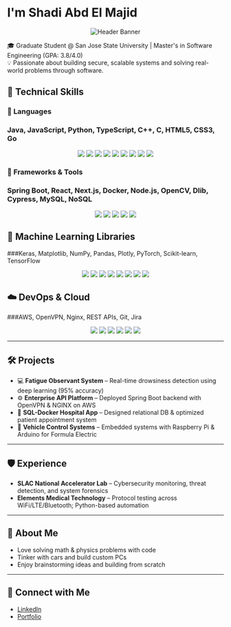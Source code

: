 # I'm Shadi Abd El Majid
<p align="center">
  <img src="header_.png" alt="Header Banner" />
</p>

🎓 Graduate Student @ San Jose State University | Master's in Software Engineering (GPA: 3.8/4.0)  
💡 Passionate about building secure, scalable systems and solving real-world problems through software.

## 🚀 Technical Skills

### 💬 Languages  
### Java, JavaScript, Python, TypeScript, C++, C, HTML5, CSS3, Go

<p align="center">
  <img src="https://img.shields.io/badge/Java-%23ED8B00.svg?style=for-the-badge&logo=openjdk&logoColor=white" />
  <img src="https://img.shields.io/badge/JavaScript-%23323330.svg?style=for-the-badge&logo=javascript&logoColor=%23F7DF1E" />
  <img src="https://img.shields.io/badge/Python-3670A0?style=for-the-badge&logo=python&logoColor=ffdd54" />
  <img src="https://img.shields.io/badge/TypeScript-%23007ACC.svg?style=for-the-badge&logo=typescript&logoColor=white" />
  <img src="https://img.shields.io/badge/C++-%2300599C.svg?style=for-the-badge&logo=c%2B%2B&logoColor=white" />
  <img src="https://img.shields.io/badge/C-%2300599C.svg?style=for-the-badge&logo=c&logoColor=white" />
  <img src="https://img.shields.io/badge/HTML5-%23E34F26.svg?style=for-the-badge&logo=html5&logoColor=white" />
  <img src="https://img.shields.io/badge/CSS3-%231572B6.svg?style=for-the-badge&logo=css3&logoColor=white" />
  <img src="https://img.shields.io/badge/Go-%2300ADD8.svg?style=for-the-badge&logo=go&logoColor=white" />
</p>


### 🧰 Frameworks & Tools  
### Spring Boot, React, Next.js, Docker, Node.js, OpenCV, Dlib, Cypress, MySQL, NoSQL

<p align="center">
  <img src="https://img.shields.io/badge/Docker-%230db7ed.svg?style=for-the-badge&logo=docker&logoColor=white" />
  <img src="https://img.shields.io/badge/Spring-%236DB33F.svg?style=for-the-badge&logo=spring&logoColor=white" />
  <img src="https://img.shields.io/badge/React-%2320232a.svg?style=for-the-badge&logo=react&logoColor=61DAFB" />
  <img src="https://img.shields.io/badge/Next.js-000000.svg?style=for-the-badge&logo=next.js&logoColor=white" />
  <img src="https://img.shields.io/badge/OpenCV-%23ffffff.svg?style=for-the-badge&logo=opencv&logoColor=black" />
</p>


## 🤖 Machine Learning Libraries  

###Keras, Matplotlib, NumPy, Pandas, Plotly, PyTorch, Scikit-learn, TensorFlow
<p align="center">
  <img src="https://img.shields.io/badge/Keras-%23D00000.svg?style=for-the-badge&logo=Keras&logoColor=white" />
  <img src="https://img.shields.io/badge/Matplotlib-ffffff.svg?style=for-the-badge&logo=Matplotlib&logoColor=black" />
  <img src="https://img.shields.io/badge/NumPy-%23013243.svg?style=for-the-badge&logo=numpy&logoColor=white" />
  <img src="https://img.shields.io/badge/Pandas-%23150458.svg?style=for-the-badge&logo=pandas&logoColor=white" />
  <img src="https://img.shields.io/badge/Plotly-%233F4F75.svg?style=for-the-badge&logo=plotly&logoColor=white" />
  <img src="https://img.shields.io/badge/PyTorch-%23EE4C2C.svg?style=for-the-badge&logo=PyTorch&logoColor=white" />
  <img src="https://img.shields.io/badge/scikit--learn-%23F7931E.svg?style=for-the-badge&logo=scikit-learn&logoColor=white" />
  <img src="https://img.shields.io/badge/TensorFlow-%23F6F600.svg?style=for-the-badge&logo=TensorFlow&logoColor=white" />
</p>


## ☁️ DevOps & Cloud  
###AWS, OpenVPN, Nginx, REST APIs, Git, Jira

<p align="center">
  <img src="https://img.shields.io/badge/AWS-%23FF9900.svg?style=for-the-badge&logo=amazon-aws&logoColor=white" />
  <img src="https://img.shields.io/badge/MongoDB-%234ea94b.svg?style=for-the-badge&logo=mongodb&logoColor=white" />
  <img src="https://img.shields.io/badge/MySQL-4479A1.svg?style=for-the-badge&logo=mysql&logoColor=white" />
  <img src="https://img.shields.io/badge/Amazon%20DynamoDB-4053D6?style=for-the-badge&logo=Amazon%20DynamoDB&logoColor=white" />
  <img src="https://img.shields.io/badge/PostgreSQL-%23316192.svg?style=for-the-badge&logo=postgresql&logoColor=white" />
  <img src="https://img.shields.io/badge/GoogleCloud-%234285F4.svg?style=for-the-badge&logo=google-cloud&logoColor=white" />
</p>

---

## 🛠️ Projects
- 💻 **Fatigue Observant System** – Real-time drowsiness detection using deep learning (95% accuracy)  
- ⚙️ **Enterprise API Platform** – Deployed Spring Boot backend with OpenVPN & NGINX on AWS  
- 🏥 **SQL-Docker Hospital App** – Designed relational DB & optimized patient appointment system  
- 🚗 **Vehicle Control Systems** – Embedded systems with Raspberry Pi & Arduino for Formula Electric  

---

## 🛡️ Experience
- **SLAC National Accelerator Lab** – Cybersecurity monitoring, threat detection, and system forensics  
- **Elements Medical Technology** – Protocol testing across WiFi/LTE/Bluetooth; Python-based automation  

---

## 🧠 About Me
- Love solving math & physics problems with code  
- Tinker with cars and build custom PCs  
- Enjoy brainstorming ideas and building from scratch  

---

## 🔗 Connect with Me
- [LinkedIn](https://www.linkedin.com/in/shadi-abd-el-majid-3227381aa)  
- [Portfolio](https://sh-abd.github.io/)
